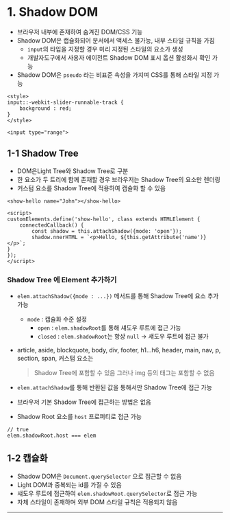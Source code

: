 # 1. Shadow DOM

- 브라우저 내부에 존재하여 숨겨진 DOM/CSS 기능
- Shadow DOM은 캡슐화되어 문서에서 액세스 불가능, 내부 스타일 규칙을 가짐
  - `input`의 타입을 지정할 경우 미리 지정된 스타일의 요소가 생성
  - 개발자도구에서 사용자 에이전트 Shadow DOM 표시 옵션 활성화시 확인 가능
- Shadow DOM은 `pseudo` 라는 비표준 속성을 가지며 CSS를 통해 스타일 지정 가능

```
<style>
input::-webkit-slider-runnable-track {
	background : red;
}
</style>

<input type="range">
```

## 1-1 Shadow Tree

- DOM은Light Tree와 Shadow Tree로 구분
- 한 요소가 두 트리에 함께 존재할 경우 브라우저는 Shadow Tree의 요소만 렌더링
- 커스텀 요소를 Shadow Tree에 적용하여 캡슐화 할 수 있음

```
<show-hello name="John"></show-hello>

<script>
customElements.define('show-hello', class extends HTMLElement {
	connectedCallback() {
		const shadow = this.attachShadow({mode: 'open'});
		shadow.nnerHTML = `<p>Hello, ${this.getAttribute('name')}</p>`;
}
});
</script>

```

### Shadow Tree 에 Element 추가하기

- `elem.attachShadow({mode : ...})` 메서드를 통해 Shadow Tree에 요소 추가 가능

  - `mode` : 캡슐화 수준 설정
    - `open` : `elem.shadowRoot`를 통해 섀도우 루트에 접근 가능
    - `closed` : `elem.shadowRoot`는 항상 `null` -> 섀도우 루트에 접근 불가

- article, aside, blockquote, body, div, footer, h1…h6, header, main, nav, p, section, span, 커스텀 요소는

  > Shadow Tree에 포함할 수 있음 그러나 img 등의 태그는 포함할 수 없음

- `elem.attachShadow`를 통해 반환된 값을 통해서만 Shadow Tree에 접근 가능
- 브라우저 기본 Shadow Tree에 접근하는 방법은 없음
- Shadow Root 요소를 `host` 프로퍼티로 접근 가능

```
// true
elem.shadowRoot.host === elem
```

## 1-2 캡슐화

- Shadow DOM은 `Document.querySelector` 으로 접근할 수 없음
- Light DOM과 중복되는 id를 가질 수 있음
- 섀도우 루트에 접근하여 `elem.shadowRoot.querySelector`로 접근 가능
- 자체 스타일이 존재하며 외부 DOM 스타일 규칙은 적용되지 않음

---
